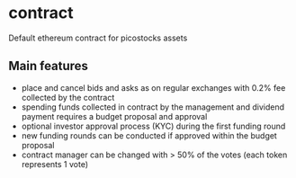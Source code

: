 # contract

Default ethereum contract for picostocks assets

## Main features

-	place and cancel bids and asks as on regular exchanges with 0.2% fee collected by the contract
-	spending funds collected in contract by the management and dividend payment requires a budget proposal and approval
-	optional investor approval process (KYC) during the first funding round
-	new funding rounds can be conducted if approved within the budget proposal
-	contract manager can be changed with > 50% of the votes (each token represents 1 vote)
